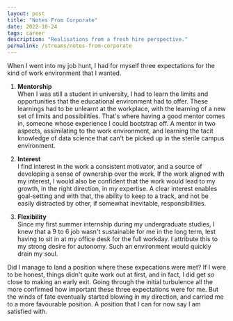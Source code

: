 ```yaml
---
layout: post
title: "Notes From Corporate"
date: 2022-10-24
tags: career
description: "Realisations from a fresh hire perspective."
permalink: /streams/notes-from-corporate
---
```


When I went into my job hunt, I had for myself three  expectations for the kind of work environment that I wanted.

1. **Mentorship**  
   When I was still a student in university, I had to learn the limits and opportunities that the educational environment had to offer. These learnings had to be unlearnt at the workplace, with the learning of a new set of limits and possibilities. That's where having a good mentor comes in, someone whose experience I could bootstrap off. A mentor in two aspects, assimilating to the work environment, and learning the tacit knowledge of data science that can't be picked up in the sterile campus environment.

2. **Interest**  
   I find interest in the work a consistent motivator, and a source of developing a sense of ownership over the work. If the work aligned with my interest, I would also be confident that the work would lead to my growth, in the right direction, in my expertise. A clear interest enables goal-setting and with that, the ability to keep to a track, and not be easily distracted by other, if somewhat inevitable, responsibilities.

3. **Flexibility**  
   Since my first summer internship during my undergraduate studies, I knew that a 9 to 6 job wasn't sustainable for me in the long term, lest having to sit in at my office desk for the full workday. I attribute this to my strong desire for autonomy. Such an environment would quickly drain my soul.

Did I manage to land a position where these expecations were met? If I were to be honest, things didn't quite work out at first, and in fact, I did get _so_ close to making an early exit. Going through the initial turbulence all the more confirmed how important these three expectations were for me. But the winds of fate eventually started blowing in my direction, and carried me to a more favourable position. A position that I can  for now say I am satisfied with.
